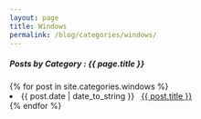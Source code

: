 ```yaml
---
layout: page
title: Windows
permalink: /blog/categories/windows/
---
```


<h5> Posts by Category : {{ page.title }} </h5>

<div class="card">
{% for post in site.categories.windows %}
 <li class="category-posts"><span>{{ post.date | date_to_string }}</span> &nbsp; <a href="{{ post.url }}">{{ post.title }}</a></li>
{% endfor %}
</div>